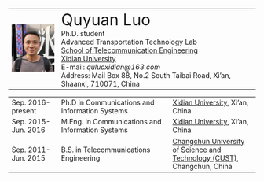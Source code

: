 <!DOCTYPE HTML>
<html>

<table border="0" cellpadding="0" cellspacing="0">
  <tr>
    <td width="20%">
      <img src="https://raw.githubusercontent.com/Luoquyuan/HomePage/master/Images/qyluo.png">
    </td>
    <td width="80%">
     <font size="6"> Quyuan Luo </font> <br> 
      Ph.D. student <br> 
      Advanced Transportation Technology Lab <br>
      <a href="http://ste.xidian.edu.cn/english/index/school_introduction.htm">School of Telecommunication Engineering </a> <br>
      <a href="https://en.xidian.edu.cn/" >Xidian University</a><br>
      E-mail: <i>quluoxidian@163.com</i> <br>
      Address: Mail Box 88, No.2 South Taibai Road, Xi’an, Shaanxi, 710071, China <br>
    </td>
  </tr>
</table>

<!--### RESEARCH INTEREST
Intelligent Transportation Systems, Content Distribution and Resource Allocation in Vehicular Networks, Joint Allocation of Communication and Computing Resources for Networked Autonomous Driving, Vehicle-Road Collaborative Networked Intelligent Driving.
-->

<!--### EXPERIENCE-->

<table border="0" cellpadding="0" cellspacing="0">
    <tr>
        <td width="20%">Sep. 2016-present</td>
        <td width="45%">Ph.D in Communications and Information Systems</td>
        <td><a href="https://en.xidian.edu.cn/" >Xidian University</a>, Xi’an, China</td>
    </tr>
    <tr>
        <td width="20%">Sep. 2015-Jun. 2016</td>
        <td width="45%">M.Eng. in Communications and Information Systems</td>
        <td><a href="https://en.xidian.edu.cn/" >Xidian University</a>, Xi’an, China</td>
    </tr>
    <tr>
        <td width="20%">Sep. 2011-Jun. 2015</td>
        <td width="45%">B.S. in Telecommunications Engineering</td>
        <td><a href="http://ieec.cust.edu.cn/" >Changchun University of Science and Technology (CUST)</a>, Changchun, China</td>
    </tr>
</table>

<!--### HONORS AND AWARDS
* 2018: First Class Scholarship and Excellent Postgraduate Student Award in [Xidian University](https://en.xidian.edu.cn/)
* 2017: First Class Scholarship and Excellent Postgraduate Student Award in [Xidian University](https://en.xidian.edu.cn/)
* 2016: Second Class Scholarship in [Xidian University](https://en.xidian.edu.cn/)
* 2015: Second Class Scholarship in [CUST](http://ieec.cust.edu.cn/)
* 2014: First Class Scholarship in [CUST](http://ieec.cust.edu.cn/)
* 2013: [National Encouragement Scholarship](https://baike.baidu.com/item/%E5%9B%BD%E5%AE%B6%E5%8A%B1%E5%BF%97%E5%A5%96%E5%AD%A6%E9%87%91/4293574?fr=aladdin), Second Prize in [Contemporary Undergraduate Mathematical Contest in Modeling](http://en.mcm.edu.cn/), First Prize in Mathematical Competition of [CUST](http://ieec.cust.edu.cn/), First Scholarship in [CUST](http://ieec.cust.edu.cn/)
* 2012: National Encouragement Scholarship, First Scholarship in [CUST](http://ieec.cust.edu.cn/)
-->

<!--### RESEARCH EXPERIENCE
* **Fusion of Artificial Intelligence-aided Communications and Computing for Networked Autonomous Driving** (Jan. 2019-present, Natural Science Foundation of China)
* **Network-Controlled Autonomous Driving: Communication Network System for Autonomous Driving** (May 2018-present, Special Foundation of Xi’an Science and Technology Bureau)
* **Communication Network System for Autonomous Driving Terminal in Tianlang Dream Town** (Mar. 2018-present, cooperate with Tianlang Company)
* **Research of Key Technologies in Group Communication Based Vehicular Social Networks** (Sep. 2016-Sep. 2017, Natural Science Foundation of China)
-->

<!--### PUBLICATIONS
* Changle Li, Quyuan Luo, Guoqiang Mao, Min Sheng and Jiandong Li, “Vehicle-Mounted Base Station for Connected and Autonomous Vehicles: Opportunities and Challenges,” **_IEEE Wireless Communications_** (minor revision), 2018.
* Quyuan Luo, Changle Li, Tom H. Luan and Yingyou Wen, “[Optimal Utility of Vehicles in LTE-V Scenario: An Immune Clone Based Spectrum Allocation Approach](https://ieeexplore.ieee.org/stamp/stamp.jsp?tp=&arnumber=8421070),” **_IEEE Transactions on Intelligent Transportation Systems_**, PP. 1-12, 2018, early access.
* Quyuan Luo, Xuelian Cai, Tom H. Luan and Qiang Ye, “[Fuzzy Logic-Based Integrity-Oriented File Transfer for Highway VehicularCommunications](https://jwcn-eurasipjournals.springeropen.com/track/pdf/10.1186/s13638-017-1009-x),” **_EURASIP Journal on Wireless Communications and Networking_**, 2018, 2018(1):3.
* Quyuan Luo, Changle Li, Qiang Ye, Tom H. Luan, Lina Zhu and Xiaolei Han, “[CFT: A Cluster-based File Transfer Scheme for Highway VANETs](https://ieeexplore.ieee.org/stamp/stamp.jsp?tp=&arnumber=7996452),” in **_Proc. IEEE ICC, Paris_**, 2017, pp.1-6.
* Pengfei Huang, Changle Li, Quyuan Luo, Yao Zhang and Bing Xia, “GECM: A Novel Green Wave Band Based Energy Consumption Model for Electric Vehicles,” in **_Proc. IEEE VTC-Spring_**, Porto, 2018, pp. 1-5.
* Zhifang Miao, Xuelian Cai, Quyuan Luo, Weiwei Dong, “[A FLRBF Scheme for Optimization of Forwarding Broadcast Packets in Vehicular Ad Hoc Networks](https://ieeexplore.ieee.org/stamp/stamp.jsp?tp=&arnumber=7794952),” in **_Proc. IEEE PIMRC_**, Valencia, 2016, pp. 1-5.
-->

</html>
